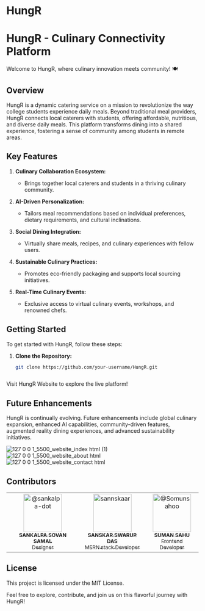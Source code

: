 # HungR
# HungR - Culinary Connectivity Platform

Welcome to HungR, where culinary innovation meets community! 🍽️

## Overview

HungR is a dynamic catering service on a mission to revolutionize the way college students experience daily meals. Beyond traditional meal providers, HungR connects local caterers with students, offering affordable, nutritious, and diverse daily meals. This platform transforms dining into a shared experience, fostering a sense of community among students in remote areas.

## Key Features

1. **Culinary Collaboration Ecosystem:**
   - Brings together local caterers and students in a thriving culinary community.
   
2. **AI-Driven Personalization:**
   - Tailors meal recommendations based on individual preferences, dietary requirements, and cultural inclinations.

3. **Social Dining Integration:**
   - Virtually share meals, recipes, and culinary experiences with fellow users.

4. **Sustainable Culinary Practices:**
   - Promotes eco-friendly packaging and supports local sourcing initiatives.

5. **Real-Time Culinary Events:**
   - Exclusive access to virtual culinary events, workshops, and renowned chefs.

## Getting Started

To get started with HungR, follow these steps:

1. **Clone the Repository:**
   ```bash
   git clone https://github.com/your-username/HungR.git


   
Visit HungR Website to explore the live platform!

## Future Enhancements
HungR is continually evolving. Future enhancements include global culinary expansion, enhanced AI capabilities, community-driven features, augmented reality dining experiences, and advanced sustainability initiatives.

![127 0 0 1_5500_website_index html (1)](https://github.com/sannskaarr/HungR/assets/133552464/a48cfafe-24a5-4b8a-a603-110efac05d64)
![127 0 0 1_5500_website_about html](https://github.com/sannskaarr/HungR/assets/133552464/6fd421bb-8a9c-4448-887c-fdba0d91d7c7)
![127 0 0 1_5500_website_contact html](https://github.com/sannskaarr/HungR/assets/133552464/2ec205c6-c36f-4351-be49-093fcc1fe84a)


## Contributors
<table>
  <tr>
     <td align="center">
      <a href="https://github.com/sankalpa-dot">
        <img src="https://avatars.githubusercontent.com/sankalpa-dot" width="100px;" alt="@sankalpa-dot"/><br />
        <sub><b>SANKALPA SOVAN SAMAL</b></sub><br />
        <sub>Designer</sub>
      </a>
    </td>
    <td align="center">
      <a href="https://github.com/sannskaarr">
        <img src="https://avatars.githubusercontent.com/sannskaar" width="100px;" alt="sannskaar"/><br />
        <sub><b>SANSKAR SWARUP DAS</b></sub><br />
        <sub>MERN stack Developer</sub>
      </a>
    </td>
    <td align="center">
      <a href="https://github.com/Somunsahoo">
        <img src="https://avatars.githubusercontent.com/Somunsahoo" width="100px;" alt="@Somunsahoo"/><br />
        <sub><b>SUMAN SAHU</b></sub><br />
        <sub>Frontend Developer</sub>
      </a>
    </td>
  </tr>
</table>

## License
This project is licensed under the MIT License.

Feel free to explore, contribute, and join us on this flavorful journey with HungR!
